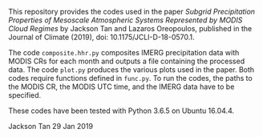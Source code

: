 This repository provides the codes used in the paper *Subgrid Precipitation Properties of Mesoscale Atmospheric Systems Represented by MODIS Cloud Regimes* by Jackson Tan and Lazaros Oreopoulos, published in the Journal of Climate (2019), doi: 10.1175/JCLI-D-18-0570.1.

The code `composite.hhr.py` composites IMERG precipitation data with MODIS CRs for each month and outputs a file containing the processed data. The code `plot.py` produces the various plots used in the paper. Both codes require functions defined in `func.py`. To run the codes, the paths to the MODIS CR, the MODIS UTC time, and the IMERG data have to be specified.

These codes have been tested with Python 3.6.5 on Ubuntu 16.04.4.

Jackson Tan
29 Jan 2019
